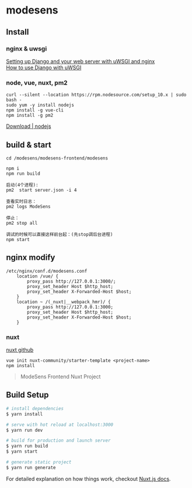 # modesens

## Install

### nginx & uwsgi
[Setting up Django and your web server with uWSGI and nginx](https://uwsgi-docs.readthedocs.io/en/latest/tutorials/Django_and_nginx.html) <br>
[How to use Django with uWSGI](https://docs.djangoproject.com/en/2.0/howto/deployment/wsgi/uwsgi/)

### node, vue, nuxt, pm2
```
curl --silent --location https://rpm.nodesource.com/setup_10.x | sudo bash -
sudo yum -y install nodejs
npm install -g vue-cli
npm install -g pm2
```

[Download | nodejs](https://nodejs.org/en/download/)

## build & start
```
cd /modesens/modesens-frontend/modesens

npm i
npm run build

启动(4个进程):
pm2  start server.json -i 4  

查看实时日志：
pm2 logs ModeSens

停止：
pm2 stop all

调试的时候可以直接这样前台起：(先stop调后台进程)
npm start
```


## nginx modify
```
/etc/nginx/conf.d/modesens.conf
    location /vue/ {
        proxy_pass http://127.0.0.1:3000/;
        proxy_set_header Host $http_host;
        proxy_set_header X-Forwarded-Host $host;
    }
    location ~ /(_nuxt|__webpack_hmr)/ {
        proxy_pass http://127.0.0.1:3000;
        proxy_set_header Host $http_host;
        proxy_set_header X-Forwarded-Host $host;
    }
```


### nuxt
[nuxt github](https://github.com/nuxt/nuxt.js) <br>
```
vue init nuxt-community/starter-template <project-name>
npm install
```



> ModeSens Frontend Nuxt Project

## Build Setup

``` bash
# install dependencies
$ yarn install

# serve with hot reload at localhost:3000
$ yarn run dev

# build for production and launch server
$ yarn run build
$ yarn start

# generate static project
$ yarn run generate
```

For detailed explanation on how things work, checkout [Nuxt.js docs](https://nuxtjs.org).
